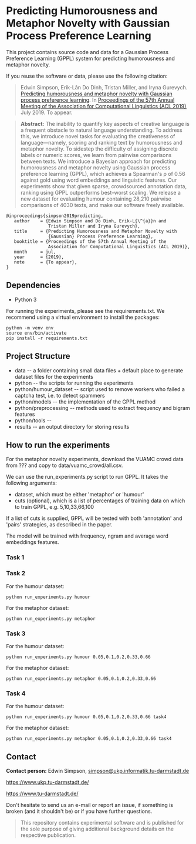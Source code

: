 # Predicting Humorousness and Metaphor Novelty with Gaussian Process Preference Learning

This project contains source code and data for a Gaussian Process
Preference Learning (GPPL) system for predicting humorousness and
metaphor novelty.

If you reuse the software or data, please use the following citation:

> Edwin Simpson, Erik-Lân Do Dinh, Tristan Miller, and Iryna
> Gurevych. [Predicting humorousness and metaphor novelty with
> Gaussian process preference
> learning](https://fileserver.ukp.informatik.tu-darmstadt.de/UKP_Webpage/publications/2019/2019_ACL_GPPL_for_Funniness_and_Metaphor_Novelty_Ranking.pdf). In
> [Proceedings of the 57th Annual Meeting of the Association for
> Computational Linguistics (ACL 2019)](http://www.acl2019.org/),
> July 2019. To appear.

> **Abstract:** The inability to quantify key aspects of creative
> language is a frequent obstacle to natural language understanding.
> To address this, we introduce novel tasks for evaluating the
> creativeness of language—namely, scoring and ranking text by
> humorousness and metaphor novelty.  To sidestep the difficulty of
> assigning discrete labels or numeric scores, we learn from pairwise
> comparisons between texts.  We introduce a Bayesian approach for
> predicting humorousness and metaphor novelty using Gaussian process
> preference learning (GPPL), which achieves a Spearman's ρ of 0.56
> against gold using word embeddings and linguistic features.  Our
> experiments show that given sparse, crowdsourced annotation data,
> ranking using GPPL outperforms best–worst scaling. We release a new
> dataset for evaluating humour containing 28,210 pairwise comparisons
> of 4030 texts, and make our software freely available.

```
@inproceedings{simpson2019predicting,
   author    = {Edwin Simpson and Do Dinh, Erik-L{\^{a}}n and
                Tristan Miller and Iryna Gurevych},
   title     = {Predicting Humorousness and Metaphor Novelty with
                {Gaussian} Process Preference Learning},
   booktitle = {Proceedings of the 57th Annual Meeting of the
                Association for Computational Linguistics (ACL 2019)},
   month     = jul,
   year      = {2019},
   note      = {To appear},
}
```

## Dependencies

* Python 3

For running the experiments, please see the requirements.txt. 
We recommend using a virtual environment to install the packages:

```
python -m venv env
source env/bin/activate
pip install -r requirements.txt 
```

## Project Structure

* data -- a folder containing small data files + default place to generate dataset files for the experiments
* python -- the scripts for running the experiments
* python/humour_dataset -- script used to remove workers who failed a captcha test, i.e. to detect spammers
* python/models -- the implementation of the GPPL method
* python/preprocessing -- methods used to extract frequency and bigram features
* python/tools -- 
* results -- an output directory for storing results

## How to run the experiments

For the metaphor novelty experiments, download the VUAMC crowd data from ???
and copy to data/vuamc_crowd/all.csv.

We can use the run_experiments.py script to run GPPL. 
It takes the following arguments:
* dataset, which must be either 'metaphor' or 'humour'
* cuts (optional), 
which is a list of percentages of training data on which to train GPPL, 
e.g. 5,10,33,66,100

If a list of cuts is supplied, GPPL will be tested with both
'annotation' and 'pairs' strategies, as described in the paper.

The model will be trained with frequency, ngram and average word embeddings features.

### Task 1



### Task 2

For the humour dataset:
```
python run_experiments.py humour
```

For the metaphor dataset:
```
python run_experiments.py metaphor
```

### Task 3

For the humour dataset:
```
python run_experiments.py humour 0.05,0.1,0.2,0.33,0.66 
```

For the metaphor dataset:
```
python run_experiments.py metaphor 0.05,0.1,0.2,0.33,0.66
```

### Task 4

For the humour dataset:
```
python run_experiments.py humour 0.05,0.1,0.2,0.33,0.66 task4 
```

For the metaphor dataset:
```
python run_experiments.py metaphor 0.05,0.1,0.2,0.33,0.66 task4 
```

## Contact

**Contact person:** Edwin Simpson,
simpson@ukp.informatik.tu-darmstadt.de

https://www.ukp.tu-darmstadt.de/

https://www.tu-darmstadt.de/

Don't hesitate to send us an e-mail or report an issue, if something
is broken (and it shouldn't be) or if you have further questions.

> This repository contains experimental software and is published for
> the sole purpose of giving additional background details on the
> respective publication.
